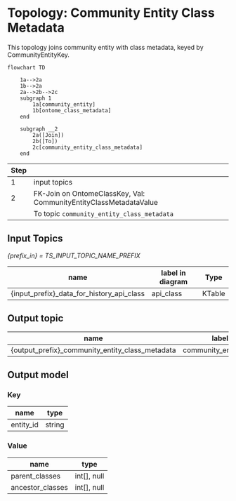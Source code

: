 # Topology: Community Entity Class Metadata

This topology joins community entity with class metadata, keyed by CommunityEntityKey.

```mermaid
flowchart TD
    
    1a-->2a
    1b-->2a
    2a-->2b-->2c
    subgraph 1
        1a[community_entity]
        1b[ontome_class_metadata]
    end

    subgraph __2
        2a([Join])
        2b([To])
        2c[community_entity_class_metadata]
    end  
```

| Step |                                                                   |
|------|-------------------------------------------------------------------|
| 1    | input topics                                                      |
| 2    | FK-Join on OntomeClassKey, Val: CommunityEntityClassMetadataValue |
|      | To topic `community_entity_class_metadata`                        |

## Input Topics

_{prefix_in} = TS_INPUT_TOPIC_NAME_PREFIX_

| name                                      | label in diagram | Type   |
|-------------------------------------------|------------------|--------|
| {input_prefix}_data_for_history_api_class | api_class        | KTable |

## Output topic

| name                                            | label in diagram                |
|-------------------------------------------------|---------------------------------|
| {output_prefix}_community_entity_class_metadata | community_entity_class_metadata |

## Output model

### Key

| name         | type   |
|--------------|--------|
| entity_id    | string |

### Value

| name             | type        |
|------------------|-------------|
| parent_classes   | int[], null |
| ancestor_classes | int[], null |
